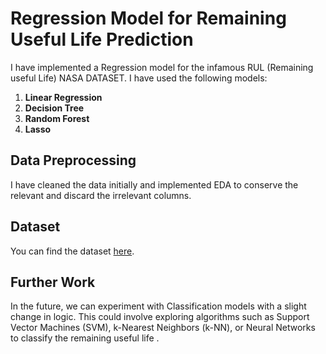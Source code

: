# Regression Model for Remaining Useful Life Prediction
I have implemented a Regression model for the infamous RUL (Remaining useful Life) NASA DATASET.
I have used the following models:
1) **Linear Regression**
2) **Decision Tree**
3) **Random Forest**
4) **Lasso**

## Data Preprocessing
I have cleaned the data initially and implemented EDA to conserve the relevant and discard the irrelevant columns.

## Dataset
You can find the dataset [here](https://www.kaggle.com/code/wassimderbel/nasa-predictive-maintenance-rul/notebook).

## Further Work
In the future, we can experiment with Classification models with a slight change in logic. This could involve exploring algorithms such as Support Vector Machines (SVM), k-Nearest Neighbors (k-NN), or Neural Networks to classify the remaining useful life .
